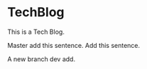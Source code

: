 # TechBlog

This is a Tech Blog.

Master add this sentence.
Add this sentence.

A new branch dev add.
